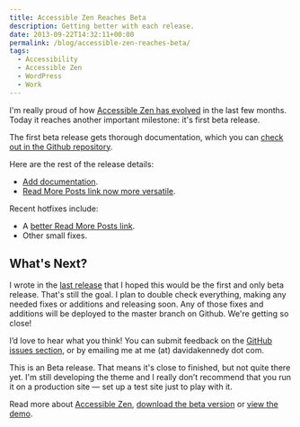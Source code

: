 ```yaml
---
title: Accessible Zen Reaches Beta
description: Getting better with each release.
date: 2013-09-22T14:32:11+00:00
permalink: /blog/accessible-zen-reaches-beta/
tags:
  - Accessibility
  - Accessible Zen
  - WordPress
  - Work
---
```


I'm really proud of how [Accessible Zen has evolved](http://davidakennedy.com/tag/accessible-zen/) in the last few months. Today it reaches another important milestone: it's first beta release.

The first beta release gets thorough documentation, which you can [check out in the Github repository](https://github.com/davidakennedy/accessible-zen/blob/master/accessible-zen-documentation.txt).

Here are the rest of the release details:

  * [Add documentation](https://github.com/davidakennedy/accessible-zen/issues/33).
  * [Read More Posts link now more versatile](https://github.com/davidakennedy/accessible-zen/issues/36).

Recent hotfixes include:

  * A [better Read More Posts link](https://github.com/davidakennedy/accessible-zen/issues/35).
  * Other small fixes.

## What's Next?

I wrote in the [last release](http://davidakennedy.com/2013/09/08/accessible-zen-version-0-1-alpha-4-available/) that I hoped this would be the first and only beta release. That's still the goal. I plan to double check everything, making any needed fixes or additions and releasing soon. Any of those fixes and additions will be deployed to the master branch on Github. We're getting so close!

I’d love to hear what you think! You can submit feedback on the [GitHub issues section](https://github.com/davidakennedy/Accessible-Zen/issues), or by emailing me at me (at) davidakennedy dot com.

This is an Beta release. That means it's close to finished, but not quite there yet. I'm still developing the theme and I really don’t recommend that you run it on a production site — set up a test site just to play with it.

<p class="callout">
  Read more about <a href="/projects/accessible-zen/">Accessible Zen</a>, <a href="https://github.com/davidakennedy/accessible-zen">download the beta version</a> or <a href="http://accessiblezen.davidakennedy.com">view the demo</a>.
</p>
